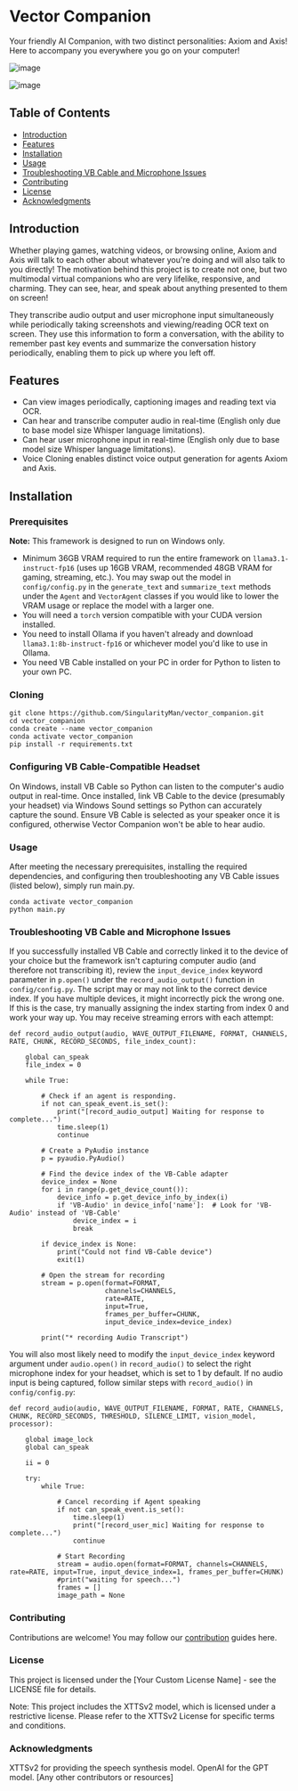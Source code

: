 # Vector Companion

Your friendly AI Companion, with two distinct personalities: Axiom and Axis! Here to accompany you everywhere you go on your computer!

![image](https://github.com/user-attachments/assets/11cbbdec-51fb-4551-938a-3ff40fe4432f)

![image](https://github.com/user-attachments/assets/f14a50e5-74e4-48a9-8e82-d9c0b5432b2a)

## Table of Contents

- [Introduction](#introduction)
- [Features](#features)
- [Installation](#installation)
- [Usage](#usage)
- [Troubleshooting VB Cable and Microphone Issues](#troubleshooting-vb-cable-and-microphone-issues)
- [Contributing](#contributing)
- [License](#license)
- [Acknowledgments](#acknowledgments)

## Introduction

Whether playing games, watching videos, or browsing online, Axiom and Axis will talk to each other about whatever you're doing and will also talk to you directly! The motivation behind this project is to create not one, but two multimodal virtual companions who are very lifelike, responsive, and charming. They can see, hear, and speak about anything presented to them on screen!

They transcribe audio output and user microphone input simultaneously while periodically taking screenshots and viewing/reading OCR text on screen. They use this information to form a conversation, with the ability to remember past key events and summarize the conversation history periodically, enabling them to pick up where you left off.

## Features

- Can view images periodically, captioning images and reading text via OCR.
- Can hear and transcribe computer audio in real-time (English only due to base model size Whisper language limitations).
- Can hear user microphone input in real-time (English only due to base model size Whisper language limitations).
- Voice Cloning enables distinct voice output generation for agents Axiom and Axis.

## Installation

### Prerequisites

**Note:** This framework is designed to run on Windows only.

- Minimum 36GB VRAM required to run the entire framework on `llama3.1-instruct-fp16` (uses up 16GB VRAM, recommended 48GB VRAM for gaming, streaming, etc.). You may swap out the model in `config/config.py` in the `generate_text` and `summarize_text` methods under the `Agent` and `VectorAgent` classes if you would like to lower the VRAM usage or replace the model with a larger one.
- You will need a `torch` version compatible with your CUDA version installed.
- You need to install Ollama if you haven't already and download `llama3.1:8b-instruct-fp16` or whichever model you'd like to use in Ollama.
- You need VB Cable installed on your PC in order for Python to listen to your own PC.

### Cloning

```
git clone https://github.com/SingularityMan/vector_companion.git
cd vector_companion
conda create --name vector_companion
conda activate vector_companion
pip install -r requirements.txt
```
### Configuring VB Cable-Compatible Headset
On Windows, install VB Cable so Python can listen to the computer's audio output in real-time.
Once installed, link VB Cable to the device (presumably your headset) via Windows Sound settings so Python can accurately capture the sound.
Ensure VB Cable is selected as your speaker once it is configured, otherwise Vector Companion won't be able to hear audio.

### Usage
After meeting the necessary prerequisites, installing the required dependencies, and configuring then troubleshooting any VB Cable issues (listed below), simply run main.py.

```
conda activate vector_companion
python main.py
```
### Troubleshooting VB Cable and Microphone Issues
If you successfully installed VB Cable and correctly linked it to the device of your choice but the framework isn't capturing computer audio (and therefore not transcribing it), review the `input_device_index` keyword parameter in `p.open()` under the `record_audio_output()` function in `config/config.py`. The script may or may not link to the correct device index. If you have multiple devices, it might incorrectly pick the wrong one. If this is the case, try manually assigning the index starting from index 0 and work your way up. You may receive streaming errors with each attempt:

```
def record_audio_output(audio, WAVE_OUTPUT_FILENAME, FORMAT, CHANNELS, RATE, CHUNK, RECORD_SECONDS, file_index_count):

    global can_speak
    file_index = 0

    while True:

        # Check if an agent is responding.
        if not can_speak_event.is_set():
            print("[record_audio_output] Waiting for response to complete...")
            time.sleep(1)
            continue

        # Create a PyAudio instance
        p = pyaudio.PyAudio()

        # Find the device index of the VB-Cable adapter
        device_index = None
        for i in range(p.get_device_count()):
            device_info = p.get_device_info_by_index(i)
            if 'VB-Audio' in device_info['name']:  # Look for 'VB-Audio' instead of 'VB-Cable'
                device_index = i
                break

        if device_index is None:
            print("Could not find VB-Cable device")
            exit(1)

        # Open the stream for recording
        stream = p.open(format=FORMAT,
                        channels=CHANNELS,
                        rate=RATE,
                        input=True,
                        frames_per_buffer=CHUNK,
                        input_device_index=device_index)

        print("* recording Audio Transcript")
```

You will also most likely need to modify the `input_device_index` keyword argument under `audio.open()` in `record_audio()` to select the right microphone index for your headset, which is set to 1 by default. If no audio input is being captured, follow similar steps with `record_audio()` in `config/config.py`:

```
def record_audio(audio, WAVE_OUTPUT_FILENAME, FORMAT, RATE, CHANNELS, CHUNK, RECORD_SECONDS, THRESHOLD, SILENCE_LIMIT, vision_model, processor):

    global image_lock
    global can_speak

    ii = 0

    try:
        while True:

            # Cancel recording if Agent speaking
            if not can_speak_event.is_set():
                time.sleep(1)
                print("[record_user_mic] Waiting for response to complete...")
                continue

            # Start Recording
            stream = audio.open(format=FORMAT, channels=CHANNELS, rate=RATE, input=True, input_device_index=1, frames_per_buffer=CHUNK)
            #print("waiting for speech...")
            frames = []
            image_path = None
```
### Contributing
Contributions are welcome! You may follow our [contribution](CONTRIBUTING.md) guides here.

### License
This project is licensed under the [Your Custom License Name] - see the LICENSE file for details.

Note: This project includes the XTTSv2 model, which is licensed under a restrictive license. Please refer to the XTTSv2 License for specific terms and conditions.

### Acknowledgments
XTTSv2 for providing the speech synthesis model.
OpenAI for the GPT model.
[Any other contributors or resources]
